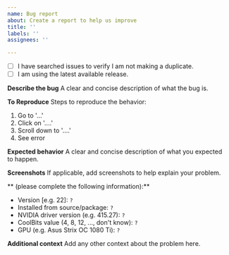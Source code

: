 ```yaml
---
name: Bug report
about: Create a report to help us improve
title: ''
labels: ''
assignees: ''

---
```


- [ ] I have searched issues to verify I am not making a duplicate.
- [ ] I am using the latest available release.

**Describe the bug**
A clear and concise description of what the bug is.

**To Reproduce**
Steps to reproduce the behavior:
1. Go to '...'
2. Click on '....'
3. Scroll down to '....'
4. See error

**Expected behavior**
A clear and concise description of what you expected to happen.

**Screenshots**
If applicable, add screenshots to help explain your problem.

** (please complete the following information):**
 - Version [e.g. 22]: `?`
 - Installed from source/package: `?`
 - NVIDIA driver version (e.g. 415.27): `?`
 - CoolBits value (4, 8, 12, ..., don't know): `?`
 - GPU (e.g. Asus Strix OC 1080 Ti): `?`

**Additional context**
Add any other context about the problem here.
